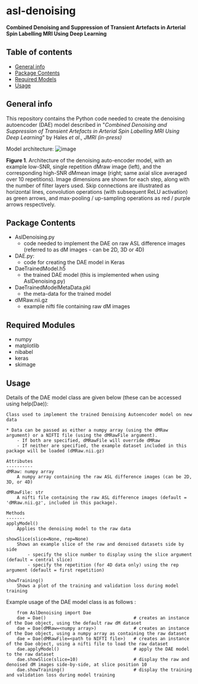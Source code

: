 # asl-denoising
**Combined Denoising and Suppression of Transient Artefacts in Arterial Spin Labelling MRI Using Deep Learning**

## Table of contents
* [General info](#general-info)
* [Package Contents](#package-contents)
* [Required Models](#required-modules)
* [Usage](#usage)

## General info
This repository contains the Python code needed to create the denoising autoencoder (DAE) model described in "*Combined Denoising and Suppression of Transient Artefacts in Arterial Spin Labelling MRI Using Deep Learning*" by Hales *et al., JMRI (in-press)* 

Model architecture:
![image](https://user-images.githubusercontent.com/24695126/77834561-882fd000-713d-11ea-8ada-b4eef7958751.png)

**Figure 1**. Architecture of the denoising auto-encoder model, with an example low-SNR, single repetition dMraw image (left), and the corresponding high-SNR dMmean image (right; same axial slice averaged over 10 repetitions).  Image dimensions are shown for each step, along with the number of filter layers used. Skip connections are illustrated as horizontal lines, convolution operations (with subsequent ReLU activation) as green arrows, and max-pooling / up-sampling operations as red / purple arrows respectively. 

## Package Contents
* AslDenoising.py
  * code needed to implement the DAE on raw ASL difference images (referred to as dM images - can be 2D, 3D or 4D)
* DAE.py:                       
  * code for creating the DAE model in Keras
* DaeTrainedModel.h5            
  * the trained DAE model (this is implemented when using AslDenoising.py)
* DaeTrainedModelMetaData.pkl   
  * the meta-data for the trained model 
* dMRaw.nii.gz                  
  * example nifti file containing raw dM images

## Required Modules
* numpy
* matplotlib
* nibabel
* keras
* skimage

## Usage
Details of the DAE model class are given below (these can be accessed using help(Dae)):

    Class used to implement the trained Denoising Autoencoder model on new data

    * Data can be passed as either a numpy array (using the dMRaw argument) or a NIFTI file (using the dMRawFile argument).
        - If both are specified, dMRawFile will override dMRaw
        - If neither are specified, the example dataset included in this package will be loaded (dMRaw.nii.gz)

    Attributes
    ----------
    dMRaw: numpy array
        A numpy array containing the raw ASL difference images (can be 2D, 3D, or 4D)

    dMRawFile: str
        A nifti file containing the raw ASL difference images (default = 'dMRaw.nii.gz', included in this package).

    Methods
    -------
    applyModel()
        Applies the denoising model to the raw data

    showSlice(slice=None, rep=None)
        Shows an example slice of the raw and denoised datasets side by side
            - specify the slice number to display using the slice argument (default = central slice)
            - specify the repetition (for 4D data only) using the rep argument (default = first repetition)

    showTraining()
        Shows a plot of the training and validation loss during model training

Example usage of the DAE model class is as follows :
```
    from AslDenoising import Dae
    dae = Dae()                                 # creates an instance of the Dae object, using the default raw dM dataset
    dae = Dae(dMRaw=<numpy array>)              # creates an instance of the Dae object, using a numpy array as containing the raw dataset
    dae = Dae(dMRawFile=<path to NIFTI file>)   # creates an instance of the Dae object, using a nifti file to load the raw dataset
    dae.applyModel()                            # apply the DAE model to the raw dataset
    dae.showSlice(slice=10)                     # display the raw and denoised dM images side-by-side, at slice position 10
    dae.showTraining()                          # display the training and validation loss during model training
```










